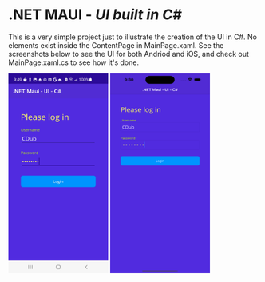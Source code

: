 # .NET MAUI - *UI built in C#*

This is a very simple project just to illustrate the creation of the UI in C#.  No elements exist inside the ContentPage in MainPage.xaml.  See the screenshots below to see the UI for both Andriod and iOS, and check out MainPage.xaml.cs to see how it's done.  

<img src="https://github.com/chriswoodbury/MauiCode/blob/master/MauiCode/Resources/Images/maui_ui_csharp.jpg" alt="alt text" Title="Andriod - Maui UI in C#" Height="400" Width="200">

<img src="https://github.com/chriswoodbury/MauiCode/blob/master/MauiCode/Resources/Images/maui_ui_csharp.png" alt="alt text" Title="iOS - Maui UI in C#" Height="400" Width="200">
